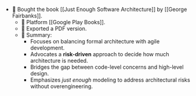 - 📘 Bought the book [[Just Enough Software Architecture]] by [[George Fairbanks]].
  - 📍 Platform [[Google Play Books]].
  - 📄 Exported a PDF version.
  - 🧠 Summary:
    - Focuses on balancing formal architecture with agile development.
    - Advocates a **risk-driven** approach to decide how much architecture is needed.
    - Bridges the gap between code-level concerns and high-level design.
    - Emphasizes *just enough* modeling to address architectural risks without overengineering.
